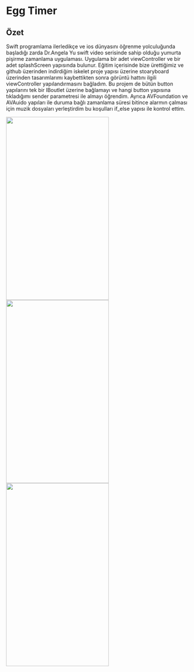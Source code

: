 # Egg Timer

## Özet
Swift programlama ilerledikçe ve ios dünyasını öğrenme yolculuğunda başladığı zarda Dr.Angela Yu swift video serisinde sahip olduğu yumurta pişirme zamanlama uygulaması. Uygulama bir adet viewController ve bir adet splashScreen yapısında bulunur. Eğitim içerisinde bize ürettiğimiz ve github üzerinden indirdiğim iskelet proje yapısı üzerine stoaryboard üzerinden tasarımlarımı kaybettikten sonra görüntü hattını ilgili viewController yapılandırmasını bağladım. Bu projem de bütün button yapılarını tek bir IBoutlet üzerine bağlamayı ve hangi button yapısına tıkladığımı sender parametresi ile almayı öğrendim. Ayrıca AVFoundation ve AVAuido yapıları ile duruma bağlı zamanlama süresi bitince alarmın çalması için muzik dosyaları yerleştirdim bu koşulları if_else yapısı ile kontrol ettim.


<img src="https://i.hizliresim.com/7hhj3pv.png" width="280" height="500"> <img src="https://i.hizliresim.com/oylesp9.png" width="280" height="500"> <img src="https://i.hizliresim.com/bey4wu2.png" width="280" height="500">



